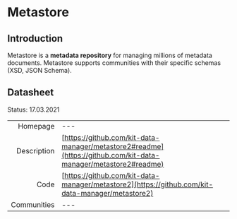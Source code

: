 # Metastore

## Introduction
Metastore is a **metadata repository** for managing millions of metadata documents.
Metastore supports communities with their specific schemas (XSD, JSON Schema).

## Datasheet

Status: 17.03.2021

|              |                                                                             |
| ------------:| :-------------------------------------------------------------------------- |
| Homepage     | ---                          | 
| Description  | [https://github.com/kit-data-manager/metastore2#readme](https://github.com/kit-data-manager/metastore2#readme)  | 
| Code         | [https://github.com/kit-data-manager/metastore2](https://github.com/kit-data-manager/metastore2) | 
| Communities  | ---                                                                         |

